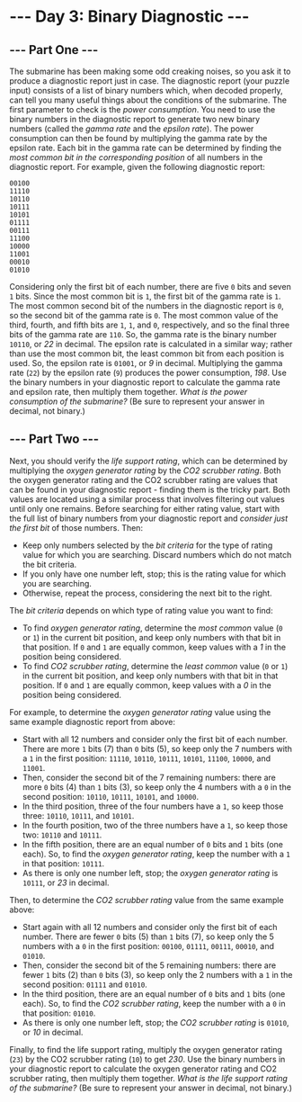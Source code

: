 # --- Day 3: Binary Diagnostic ---

## --- Part One ---
The submarine has been making some odd creaking noises, so you ask it to produce a diagnostic report just in case.
The diagnostic report (your puzzle input) consists of a list of binary numbers which, when decoded properly, can tell you many useful things about the conditions of the submarine. The first parameter to check is the *power consumption*.
You need to use the binary numbers in the diagnostic report to generate two new binary numbers (called the *gamma rate* and the *epsilon rate*). The power consumption can then be found by multiplying the gamma rate by the epsilon rate.
Each bit in the gamma rate can be determined by finding the *most common bit in the corresponding position* of all numbers in the diagnostic report. For example, given the following diagnostic report:

    00100
    11110
    10110
    10111
    10101
    01111
    00111
    11100
    10000
    11001
    00010
    01010

Considering only the first bit of each number, there are five `0` bits and seven `1` bits. Since the most common bit is `1`, the first bit of the gamma rate is `1`.
The most common second bit of the numbers in the diagnostic report is `0`, so the second bit of the gamma rate is `0`.
The most common value of the third, fourth, and fifth bits are `1`, `1`, and `0`, respectively, and so the final three bits of the gamma rate are `110`.
So, the gamma rate is the binary number `10110`, or *22* in decimal.
The epsilon rate is calculated in a similar way; rather than use the most common bit, the least common bit from each position is used. So, the epsilon rate is `01001`, or *9* in decimal. Multiplying the gamma rate (`22`) by the epsilon rate (`9`) produces the power consumption, *198*.
Use the binary numbers in your diagnostic report to calculate the gamma rate and epsilon rate, then multiply them together. *What is the power consumption of the submarine?* (Be sure to represent your answer in decimal, not binary.)


## --- Part Two ---
Next, you should verify the *life support rating*, which can be determined by multiplying the *oxygen generator rating* by the *CO2 scrubber rating*.
Both the oxygen generator rating and the CO2 scrubber rating are values that can be found in your diagnostic report - finding them is the tricky part. Both values are located using a similar process that involves filtering out values until only one remains. Before searching for either rating value, start with the full list of binary numbers from your diagnostic report and *consider just the first bit* of those numbers. Then:

 - Keep only numbers selected by the *bit criteria* for the type of rating value for which you are searching. Discard numbers which do not match the bit criteria.
 - If you only have one number left, stop; this is the rating value for which you are searching.
 - Otherwise, repeat the process, considering the next bit to the right.

The *bit criteria* depends on which type of rating value you want to find:

 - To find *oxygen generator rating*, determine the *most common* value (`0` or `1`) in the current bit position, and keep only numbers with that bit in that position. If `0` and `1` are equally common, keep values with a *1* in the position being considered.
 - To find *CO2 scrubber rating*, determine the *least common* value (`0` or `1`) in the current bit position, and keep only numbers with that bit in that position. If `0` and `1` are equally common, keep values with a *0* in the position being considered.

For example, to determine the *oxygen generator rating* value using the same example diagnostic report from above:

 - Start with all 12 numbers and consider only the first bit of each number. There are more `1` bits (7) than `0` bits (5), so keep only the 7 numbers with a `1` in the first position: `11110`, `10110`, `10111`, `10101`, `11100`, `10000`, and `11001`.
 - Then, consider the second bit of the 7 remaining numbers: there are more `0` bits (4) than `1` bits (3), so keep only the 4 numbers with a `0` in the second position: `10110`, `10111`, `10101`, and `10000`.
 - In the third position, three of the four numbers have a `1`, so keep those three: `10110`, `10111`, and `10101`.
 - In the fourth position, two of the three numbers have a `1`, so keep those two: `10110` and `10111`.
 - In the fifth position, there are an equal number of `0` bits and `1` bits (one each). So, to find the *oxygen generator rating*, keep the number with a `1` in that position: `10111`.
 - As there is only one number left, stop; the *oxygen generator rating* is `10111`, or *23* in decimal.

Then, to determine the *CO2 scrubber rating* value from the same example above:

 - Start again with all 12 numbers and consider only the first bit of each number. There are fewer `0` bits (5) than `1` bits (7), so keep only the 5 numbers with a `0` in the first position: `00100`, `01111`, `00111`, `00010`, and `01010`.
 - Then, consider the second bit of the 5 remaining numbers: there are fewer `1` bits (2) than `0` bits (3), so keep only the 2 numbers with a `1` in the second position: `01111` and `01010`.
 - In the third position, there are an equal number of `0` bits and `1` bits (one each). So, to find the *CO2 scrubber rating*, keep the number with a `0` in that position: `01010`.
 - As there is only one number left, stop; the *CO2 scrubber rating* is `01010`, or *10* in decimal.

Finally, to find the life support rating, multiply the oxygen generator rating (`23`) by the CO2 scrubber rating (`10`) to get *230*.
Use the binary numbers in your diagnostic report to calculate the oxygen generator rating and CO2 scrubber rating, then multiply them together. *What is the life support rating of the submarine?* (Be sure to represent your answer in decimal, not binary.)
